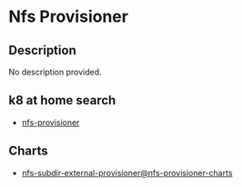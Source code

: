 # Nfs Provisioner

## Description

No description provided.

## k8 at home search

- [nfs-provisioner](https://nanne.dev/k8s-at-home-search/#/nfs-provisioner)

## Charts

- [nfs-subdir-external-provisioner@nfs-provisioner-charts](https://kubernetes-sigs.github.io/nfs-subdir-external-provisioner/)
